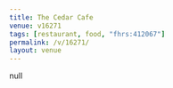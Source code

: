```yaml
---
title: The Cedar Cafe
venue: v16271
tags: [restaurant, food, "fhrs:412067"]
permalink: /v/16271/
layout: venue
---
```

null